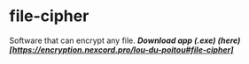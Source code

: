 # file-cipher
Software that can encrypt any file.
***Download app (.exe) (here)[https://encryption.nexcord.pro/lou-du-poitou#file-cipher]***
